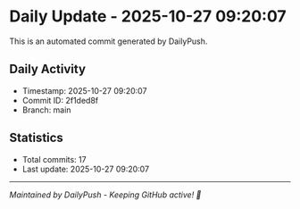 # Daily Update - 2025-10-27 09:20:07

This is an automated commit generated by DailyPush.

## Daily Activity
- Timestamp: 2025-10-27 09:20:07
- Commit ID: 2f1ded8f
- Branch: main

## Statistics
- Total commits: 17
- Last update: 2025-10-27 09:20:07

---
*Maintained by DailyPush - Keeping GitHub active! 🚀*

